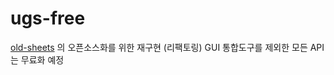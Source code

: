 # ugs-free
  [old-sheets](https://github.com/shlifedev/ugs-core-old) 의 오픈소스화를 위한 재구현 (리팩토링)
  GUI 통합도구를 제외한 모든 API는 무료화 예정
  
